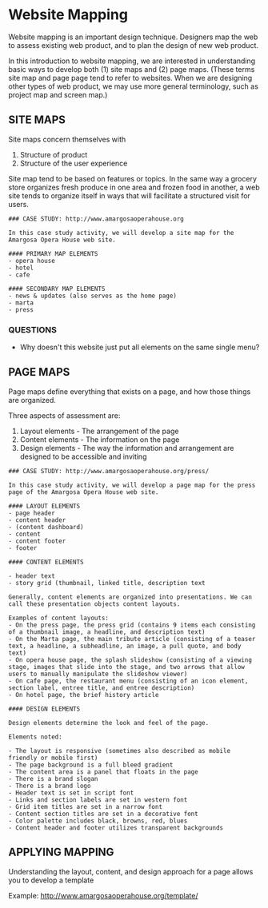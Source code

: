 # Website Mapping

Website mapping is an important design technique. Designers map the web to assess existing web product, and to plan the design of new web product.

In this introduction to website mapping, we are interested in understanding basic ways to develop both (1) site maps and (2) page maps. (These terms site map and page page tend to refer to websites. When we are designing other types of web product, we may use more general terminology, such as project map and screen map.)

## SITE MAPS

Site maps concern themselves with
1. Structure of product
2. Structure of the user experience

Site map tend to be based on features or topics. In the same way a grocery store organizes fresh produce in one area and frozen food in another, a web site tends to organize itself in ways that will facilitate a structured visit for users.

```
### CASE STUDY: http://www.amargosaoperahouse.org

In this case study activity, we will develop a site map for the Amargosa Opera House web site.

#### PRIMARY MAP ELEMENTS
- opera house
- hotel
- cafe

#### SECONDARY MAP ELEMENTS
- news & updates (also serves as the home page)
- marta
- press
```

### QUESTIONS
- Why doesn't this website just put all elements on the same single menu?


## PAGE MAPS

Page maps define everything that exists on a page, and how those things are organized.

Three aspects of assessment are:
1. Layout elements - The arrangement of the page
2. Content elements - The information on the page
3. Design elements - The way the information and arrangement are designed to be accessible and inviting

```
### CASE STUDY: http://www.amargosaoperahouse.org/press/

In this case study activity, we will develop a page map for the press page of the Amargosa Opera House web site.

#### LAYOUT ELEMENTS
- page header
- content header
- (content dashboard)
- content 
- content footer
- footer

#### CONTENT ELEMENTS

- header text
- story grid (thumbnail, linked title, description text

Generally, content elements are organized into presentations. We can call these presentation objects content layouts.

Examples of content layouts:
- On the press page, the press grid (contains 9 items each consisting of a thumbnail image, a headline, and description text)
- On the Marta page, the main tribute article (consisting of a teaser text, a headline, a subheadline, an image, a pull quote, and body text)
- On opera house page, the splash slideshow (consisting of a viewing stage, images that slide into the stage, and two arrows that allow users to manually manipulate the slideshow viewer)
- On cafe page, the restaurant menu (consisting of an icon element, section label, entree title, and entree description)
- On hotel page, the brief history article

#### DESIGN ELEMENTS

Design elements determine the look and feel of the page.

Elements noted:

- The layout is responsive (sometimes also described as mobile friendly or mobile first)
- The page background is a full bleed gradient
- The content area is a panel that floats in the page
- There is a brand slogan
- There is a brand logo
- Header text is set in script font
- Links and section labels are set in western font
- Grid item titles are set in a narrow font
- Content section titles are set in a decorative font
- Color palette includes black, browns, red, blues
- Content header and footer utilizes transparent backgrounds
```

## APPLYING MAPPING

Understanding the layout, content, and design approach for a page allows you to develop a template

Example: http://www.amargosaoperahouse.org/template/



